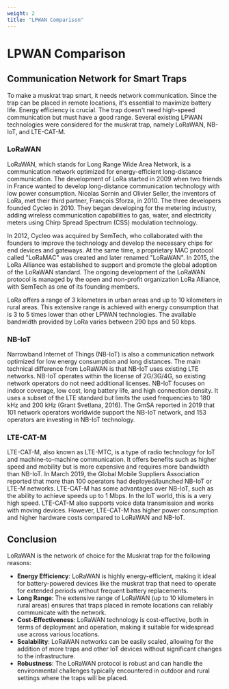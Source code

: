 ```yaml
---
weight: 2
title: "LPWAN Comparison"
---
```


# LPWAN Comparison

## Communication Network for Smart Traps
To make a muskrat trap smart, it needs network communication.
Since the trap can be placed in remote locations, it's essential to maximize battery life. Energy efficiency is crucial.
The trap doesn't need high-speed communication but must have a good range.
Several existing LPWAN technologies were considered for the muskrat trap, namely LoRaWAN, NB-IoT, and LTE-CAT-M.

### LoRaWAN
LoRaWAN, which stands for Long Range Wide Area Network, is a communication network optimized for energy-efficient
long-distance communication.
The development of LoRa started in 2009 when two friends in France wanted to develop long-distance communication
technology with low power consumption.
Nicolas Sornin and Olivier Seller, the inventors of LoRa, met their third partner, François Sforza, in 2010.
The three developers founded Cycleo in 2010.
They began developing for the metering industry, adding wireless communication capabilities to gas, water, and electricity meters using Chirp Spread Spectrum (CSS) modulation technology.

In 2012, Cycleo was acquired by SemTech, who collaborated with the founders to improve the technology and develop the
necessary chips for end devices and gateways.
At the same time, a proprietary MAC protocol called "LoRaMAC" was created and later renamed "LoRaWAN".
In 2015, the LoRa Alliance was established to support and promote the global adoption of the LoRaWAN standard.
The ongoing development of the LoRaWAN protocol is managed by the open and non-profit organization LoRa Alliance, with SemTech as one of its founding members.

LoRa offers a range of 3 kilometers in urban areas and up to 10 kilometers in rural areas. This extensive range is achieved with energy consumption that is 3 to 5 times lower than other LPWAN technologies. The available bandwidth provided by LoRa varies between 290 bps and 50 kbps.

### NB-IoT
Narrowband Internet of Things (NB-IoT) is also a communication network optimized for low energy consumption and long distances. The main technical difference from LoRaWAN is that NB-IoT uses existing LTE networks. NB-IoT operates within the license of 2G/3G/4G, so existing network operators do not need additional licenses. NB-IoT focuses on indoor coverage, low cost, long battery life, and high connection density. It uses a subset of the LTE standard but limits the used frequencies to 180 kHz and 200 kHz (Grant Svetlana, 2016). The GmSA reported in 2019 that 101 network operators worldwide support the NB-IoT network, and 153 operators are investing in NB-IoT technology.

### LTE-CAT-M
LTE-CAT-M, also known as LTE-MTC, is a type of radio technology for IoT and machine-to-machine communication.
It offers benefits such as higher speed and mobility but is more expensive and requires more bandwidth than NB-IoT.
In March 2019, the Global Mobile Suppliers Association reported that more than 100 operators had deployed/launched NB-IoT or LTE-M networks.
LTE-CAT-M has some advantages over NB-IoT, such as the ability to achieve speeds up to 1 Mbps.
In the IoT world, this is a very high speed. LTE-CAT-M also supports voice data transmission and works with moving
devices.
However, LTE-CAT-M has higher power consumption and higher hardware costs compared to LoRaWAN and NB-IoT.

## Conclusion
LoRaWAN is the network of choice for the Muskrat trap for the following reasons:
- **Energy Efficiency**: LoRaWAN is highly energy-efficient, making it ideal for battery-powered devices like the muskrat trap that need to operate for extended periods without frequent battery replacements.
- **Long Range**: The extensive range of LoRaWAN (up to 10 kilometers in rural areas) ensures that traps placed in remote locations can reliably communicate with the network.
- **Cost-Effectiveness**: LoRaWAN technology is cost-effective, both in terms of deployment and operation, making it suitable for widespread use across various locations.
- **Scalability**: LoRaWAN networks can be easily scaled, allowing for the addition of more traps and other IoT devices without significant changes to the infrastructure.
- **Robustness**: The LoRaWAN protocol is robust and can handle the environmental challenges typically encountered in
  outdoor and rural settings where the traps will be placed.